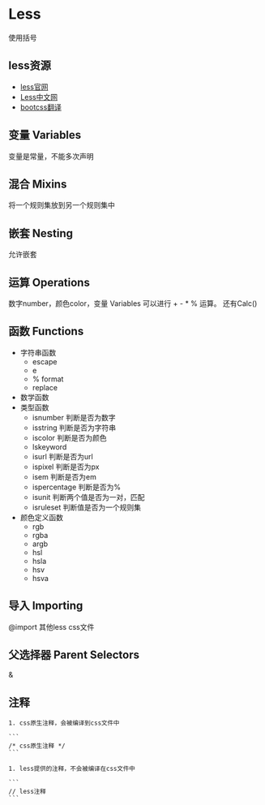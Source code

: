 # Less

使用括号

## less资源

* [less官网](http://lesscss.org/)
* [Less中文网](http://lesscss.cn/)
* [bootcss翻译](https://less.bootcss.com/)

## 变量 Variables

变量是常量，不能多次声明

## 混合 Mixins

将一个规则集放到另一个规则集中

## 嵌套 Nesting

允许嵌套

## 运算 Operations

数字number，颜色color，变量 Variables 可以进行 + - * % 运算。 还有Calc()

## 函数 Functions

* 字符串函数
  * escape
  * e
  * % format
  * replace
* 数学函数
* 类型函数
  * isnumber 判断是否为数字
  * isstring 判断是否为字符串
  * iscolor 判断是否为颜色
  * lskeyword
  * isurl 判断是否为url
  * ispixel 判断是否为px
  * isem 判断是否为em
  * ispercentage 判断是否为%
  * isunit 判断两个值是否为一对，匹配
  * isruleset 判断值是否为一个规则集
* 颜色定义函数
  * rgb
  * rgba
  * argb
  * hsl
  * hsla
  * hsv
  * hsva

## 导入 Importing

@import 其他less css文件

## 父选择器 Parent Selectors

&

## 注释

    1. css原生注释，会被编译到css文件中

    ```
    /* css原生注释 */
    ```

    1. less提供的注释，不会被编译在css文件中

    ```
    // less注释
    ```